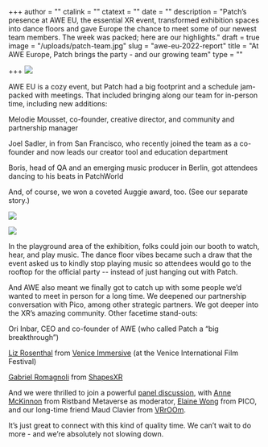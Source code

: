 +++
author = ""
ctalink = ""
ctatext = ""
date = ""
description = "Patch’s presence at AWE EU, the essential XR event, transformed exhibition spaces into dance floors and gave Europe the chance to meet some of our newest team members. The week was packed; here are our highlights."
draft = true
image = "/uploads/patch-team.jpg"
slug = "awe-eu-2022-report"
title = "At AWE Europe, Patch brings the party - and our growing team"
type = ""

+++
![](/uploads/patch-team.jpg)

AWE EU is a cozy event, but Patch had a big footprint and a schedule jam-packed with meetings. That included bringing along our team for in-person time, including new additions:

Melodie Mousset, co-founder, creative director, and community and partnership manager

Joel Sadler, in from San Francisco, who recently joined the team as a co-founder and now leads our creator tool and education department

Boris, head of QA and an emerging music producer in Berlin, got attendees dancing to his beats in PatchWorld

And, of course, we won a coveted Auggie award, too. (See our separate story.)

![](/uploads/auggie-winners.jpg)

![](/uploads/melo-pitching.jpg)

In the playground area of the exhibition, folks could join our booth to watch, hear, and play music. The dance floor vibes became such a draw that the event asked us to kindly stop playing music so attendees would go to the rooftop for the official party -- instead of just hanging out with Patch.

And AWE also meant we finally got to catch up with some people we’d wanted to meet in person for a long time. We deepened our partnership conversation with Pico, among other strategic partners. We got deeper into the XR’s amazing community. Other facetime stand-outs:

Ori Inbar, CEO and co-founder of AWE (who called Patch a “big breakthrough”)

[Liz Rosenthal](https://www.linkedin.com/in/liz-rosenthal-70b8b22/) from [Venice Immersive](https://www.euronews.com/culture/2022/09/02/venice-immersive-explores-the-metaverse-as-a-new-artistic-medium) (at the Venice International Film Festival)

[Gabriel Romagnoli](https://www.linkedin.com/in/gabriele-romagnolixr/) from [ShapesXR](https://www.shapesxr.com/)

And we were thrilled to join a powerful [panel discussion](https://patchxr.com/blog/patch-aweeu/), with [Anne McKinnon](https://www.linkedin.com/in/anne-m-abcd1234/) from Ristband Metaverse as moderator, [Elaine Wong](https://www.linkedin.com/in/eastboundelaine/?originalSubdomain=uk) from PICO, and our long-time friend Maud Clavier from [VRrOOm](https://www.institutfrancais.com/en/magazine/interview/maud-clavier-managing-director-of-vrroom).

It’s just great to connect with this kind of quality time. We can’t wait to do more - and we’re absolutely not slowing down.
